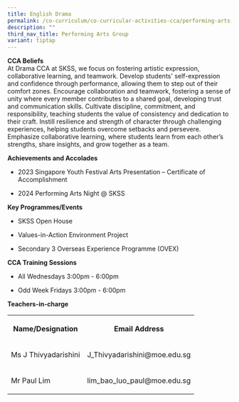 ```yaml
---
title: English Drama
permalink: /co-curriculum/co-curricular-activities-cca/performing-arts-group/english-drama/
description: ""
third_nav_title: Performing Arts Group
variant: tiptap
---
```

<p><strong>CCA Beliefs</strong>
<br>At Drama CCA at SKSS, we focus on fostering artistic expression, collaborative
learning, and teamwork. Develop students' self-expression and confidence
through performance, allowing them to step out of their comfort zones.
Encourage collaboration and teamwork, fostering a sense of unity where
every member contributes to a shared goal, developing trust and communication
skills. Cultivate discipline, commitment, and responsibility, teaching
students the value of consistency and dedication to their craft. Instill
resilience and strength of character through challenging experiences, helping
students overcome setbacks and persevere. Emphasize collaborative learning,
where students learn from each other’s strengths, share insights, and grow
together as a team.</p>
<p><strong>Achievements and Accolades</strong>
<br>
</p>
<ul data-tight="true" class="tight">
<li>
<p>2023 Singapore Youth Festival Arts Presentation – Certificate of Accomplishment</p>
</li>
<li>
<p>2024 Performing Arts Night @ SKSS</p>
</li>
</ul>
<p><strong>Key Programmes/Events</strong>
</p>
<ul data-tight="true" class="tight">
<li>
<p>SKSS Open House</p>
</li>
<li>
<p>Values-in-Action Environment Project</p>
</li>
<li>
<p>Secondary 3 Overseas Experience Programme (OVEX)</p>
</li>
</ul>
<p><strong>CCA Training Sessions</strong>
<br>
</p>
<ul data-tight="true" class="tight">
<li>
<p>All Wednesdays 3:00pm - 6:00pm</p>
</li>
<li>
<p>Odd Week Fridays 3:00pm - 6:00pm</p>
<p></p>
</li>
</ul>
<p><strong>Teachers-in-charge</strong>
</p>
<table style="minWidth: 50px">
<colgroup>
<col>
<col>
</colgroup>
<tbody>
<tr>
<th rowspan="1" colspan="1">
<p><strong>Name/Designation</strong>
</p>
</th>
<th rowspan="1" colspan="1">
<p><strong>Email Address</strong>
</p>
</th>
</tr>
<tr>
<td rowspan="1" colspan="1">
<p>Ms J Thivyadarishini</p>
</td>
<td rowspan="1" colspan="1">
<p>J_Thivyadarishini@moe.edu.sg</p>
</td>
</tr>
<tr>
<td rowspan="1" colspan="1">
<p>Mr Paul Lim</p>
</td>
<td rowspan="1" colspan="1">
<p>lim_bao_luo_paul@moe.edu.sg</p>
</td>
</tr>
</tbody>
</table>
<p></p>